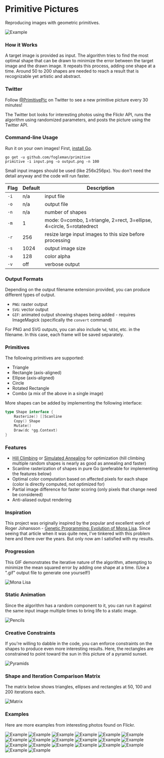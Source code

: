 # Primitive Pictures

Reproducing images with geometric primitives.

![Example](https://www.michaelfogleman.com/static/primitive/examples/16550611738.200.128.4.5.png)

### How it Works

A target image is provided as input. The algorithm tries to find the most optimal shape that can be drawn to minimize the error between the target image and the drawn image. It repeats this process, adding one shape at a time. Around 50 to 200 shapes are needed to reach a result that is recognizable yet artistic and abstract.

### Twitter

Follow [@PrimitivePic](https://twitter.com/PrimitivePic) on Twitter to see a new primitive picture every 30 minutes!

The Twitter bot looks for interesting photos using the Flickr API, runs the algorithm using randomized parameters, and
posts the picture using the Twitter API.

### Command-line Usage

Run it on your own images! First, [install Go](https://golang.org/doc/install).

    go get -u github.com/fogleman/primitive
    primitive -i input.png -o output.png -n 100

Small input images should be used (like 256x256px). You don't need the detail anyway and the code will run faster.

| Flag | Default | Description |
| --- | --- | --- |
| `-i` | n/a | input file |
| `-o` | n/a | output file |
| `-n` | n/a | number of shapes |
| `-m` | 1 | mode: 0=combo, 1=triangle, 2=rect, 3=ellipse, 4=circle, 5=rotatedrect |
| `-r` | 256 | resize large input images to this size before processing |
| `-s` | 1024 | output image size |
| `-a` | 128 | color alpha |
| `-v` | off | verbose output |

### Output Formats

Depending on the output filename extension provided, you can produce different types of output.

- `PNG`: raster output
- `SVG`: vector output
- `GIF`: animated output showing shapes being added - requires ImageMagick (specifically the `convert` command)

For PNG and SVG outputs, you can also include `%d`, `%03d`, etc. in the filename. In this case, each frame will be saved separately.

### Primitives

The following primitives are supported:

- Triangle
- Rectangle (axis-aligned)
- Ellipse (axis-aligned)
- Circle
- Rotated Rectangle
- Combo (a mix of the above in a single image)

More shapes can be added by implementing the following interface:

```go
type Shape interface {
	Rasterize() []Scanline
	Copy() Shape
	Mutate()
	Draw(dc *gg.Context)
}
```

### Features

- [Hill Climbing](https://en.wikipedia.org/wiki/Hill_climbing) or [Simulated Annealing](https://en.wikipedia.org/wiki/Simulated_annealing) for optimization (hill climbing multiple random shapes is nearly as good as annealing and faster)
- Scanline rasterization of shapes in pure Go (preferable for implementing the features below)
- Optimal color computation based on affected pixels for each shape (color is directly computed, not optimized for)
- Partial image difference for faster scoring (only pixels that change need be considered)
- Anti-aliased output rendering

### Inspiration

This project was originally inspired by the popular and excellent work of Roger Johansson - [Genetic Programming: Evolution of Mona Lisa](https://rogeralsing.com/2008/12/07/genetic-programming-evolution-of-mona-lisa/). Since seeing that article when it was quite new, I've tinkered with this problem here and there over the years. But only now am I satisfied with my results.

### Progression

This GIF demonstrates the iterative nature of the algorithm, attempting to minimize the mean squared error by adding one shape at a time. (Use a ".gif" output file to generate one yourself!)

![Mona Lisa](https://www.michaelfogleman.com/static/primitive/examples/monalisa.gif)

### Static Animation

Since the algorithm has a random component to it, you can run it against the same input image multiple times to bring life to a static image.

![Pencils](https://www.michaelfogleman.com/static/primitive/examples/pencils.gif)

### Creative Constraints

If you're willing to dabble in the code, you can enforce constraints on the shapes to produce even more interesting results. Here, the rectangles are constrained to point toward the sun in this picture of a pyramid sunset.

![Pyramids](https://www.michaelfogleman.com/static/primitive/examples/pyramids.png)

### Shape and Iteration Comparison Matrix

The matrix below shows triangles, ellipses and rectangles at 50, 100 and 200 iterations each.

![Matrix](http://i.imgur.com/H5NYpL4.png)

### Examples

Here are more examples from interesting photos found on Flickr.

![Example](https://www.michaelfogleman.com/static/primitive/examples/29167683201.png)
![Example](https://www.michaelfogleman.com/static/primitive/examples/26574286221.200.128.4.1.png)
![Example](https://www.michaelfogleman.com/static/primitive/examples/15011768709.200.128.4.1.png)
![Example](https://www.michaelfogleman.com/static/primitive/examples/27540729075.200.128.4.1.png)
![Example](https://www.michaelfogleman.com/static/primitive/examples/28896874003.png)
![Example](https://www.michaelfogleman.com/static/primitive/examples/20414282102.png)
![Example](https://www.michaelfogleman.com/static/primitive/examples/15199237095.200.128.4.1.png)
![Example](https://www.michaelfogleman.com/static/primitive/examples/11707819764.200.128.4.1.png)
![Example](https://www.michaelfogleman.com/static/primitive/examples/18270231645.200.128.4.3.png)
![Example](https://www.michaelfogleman.com/static/primitive/examples/15705764893.png)
![Example](https://www.michaelfogleman.com/static/primitive/examples/25213252889.png)
![Example](https://www.michaelfogleman.com/static/primitive/examples/15015411870.200.128.4.3.png)
![Example](https://www.michaelfogleman.com/static/primitive/examples/25766500104.png)
![Example](https://www.michaelfogleman.com/static/primitive/examples/27471731151.50.128.4.1.png)
![Example](https://www.michaelfogleman.com/static/primitive/examples/11720700033.200.128.4.3.png)
![Example](https://www.michaelfogleman.com/static/primitive/examples/18782606664.png)
![Example](https://www.michaelfogleman.com/static/primitive/examples/21374478713.png)
![Example](https://www.michaelfogleman.com/static/primitive/examples/15196426112.200.128.4.5.png)
![Example](https://www.michaelfogleman.com/static/primitive/examples/24696847962.png)
![Example](https://www.michaelfogleman.com/static/primitive/examples/18276676312.100.128.4.1.png)
